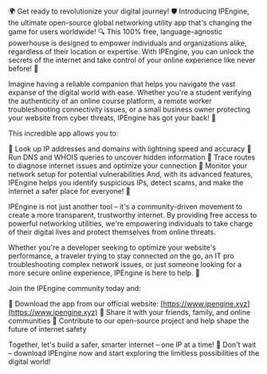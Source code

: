 🌍 Get ready to revolutionize your digital journey! 🛡️ Introducing IPEngine, the ultimate open-source global networking utility app that's changing the game for users worldwide! 🔍 This 100% free, language-agnostic powerhouse is designed to empower individuals and organizations alike, regardless of their location or expertise. With IPEngine, you can unlock the secrets of the internet and take control of your online experience like never before! 📡

Imagine having a reliable companion that helps you navigate the vast expanse of the digital world with ease. Whether you're a student verifying the authenticity of an online course platform, a remote worker troubleshooting connectivity issues, or a small business owner protecting your website from cyber threats, IPEngine has got your back! 🚀

This incredible app allows you to:

🔹 Look up IP addresses and domains with lightning speed and accuracy
🔹 Run DNS and WHOIS queries to uncover hidden information
🔹 Trace routes to diagnose internet issues and optimize your connection
🔹 Monitor your network setup for potential vulnerabilities
And, with its advanced features, IPEngine helps you identify suspicious IPs, detect scams, and make the internet a safer place for everyone! 🌟

IPEngine is not just another tool – it's a community-driven movement to create a more transparent, trustworthy internet. By providing free access to powerful networking utilities, we're empowering individuals to take charge of their digital lives and protect themselves from online threats.

Whether you're a developer seeking to optimize your website's performance, a traveler trying to stay connected on the go, an IT pro troubleshooting complex network issues, or just someone looking for a more secure online experience, IPEngine is here to help. 🌈

Join the IPEngine community today and:

🔹 Download the app from our official website: [https://www.ipengine.xyz](https://www.ipengine.xyz)
🔹 Share it with your friends, family, and online communities
🔹 Contribute to our open-source project and help shape the future of internet safety

Together, let's build a safer, smarter internet – one IP at a time! 🌊 Don't wait – download IPEngine now and start exploring the limitless possibilities of the digital world!